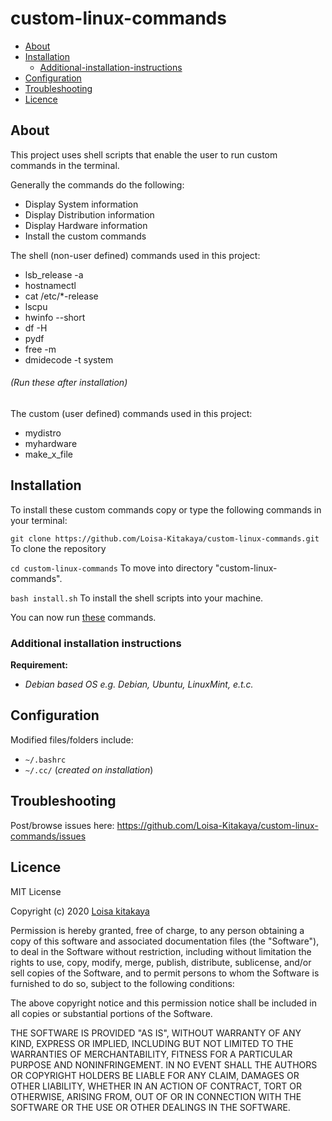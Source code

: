 # custom-linux-commands

- [About](#About)
- [Installation](#Installation)
  - [Additional-installation-instructions](#Additional-installation-instructions)
- [Configuration](#Configuration)
- [Troubleshooting](#Troubleshooting)
- [Licence](#Licence)

## About

This project uses shell scripts that enable the user to run custom commands in the terminal.

Generally the commands do the following:

- Display System information
- Display Distribution information
- Display Hardware information
- Install the custom commands

The shell (non-user defined) commands used in this project:

- lsb_release -a
- hostnamectl
- cat /etc/\*-release
- lscpu
- hwinfo --short
- df -H
- pydf
- free -m
- dmidecode -t system

###### <a name="commands">(Run these after installation)</a>

The custom (user defined) commands used in this project:

- mydistro
- myhardware
- make_x_file

## Installation

To install these custom commands copy or type the following commands in your terminal:

`git clone https://github.com/Loisa-Kitakaya/custom-linux-commands.git`
To clone the repository

`cd custom-linux-commands`
To move into directory "custom-linux-commands".

`bash install.sh`
To install the shell scripts into your machine.

You can now run [these](#commands) commands.

### Additional installation instructions

**Requirement:**

- _Debian based OS e.g. Debian, Ubuntu, LinuxMint, e.t.c._

## Configuration

Modified files/folders include:

- `~/.bashrc`
- `~/.cc/` (_created on installation_)

## Troubleshooting

Post/browse issues here: <https://github.com/Loisa-Kitakaya/custom-linux-commands/issues>

## Licence

MIT License

Copyright (c) 2020 [Loisa kitakaya](https://github.com/Loisa-Kitakaya "Github")

Permission is hereby granted, free of charge, to any person obtaining a copy
of this software and associated documentation files (the "Software"), to deal
in the Software without restriction, including without limitation the rights
to use, copy, modify, merge, publish, distribute, sublicense, and/or sell
copies of the Software, and to permit persons to whom the Software is
furnished to do so, subject to the following conditions:

The above copyright notice and this permission notice shall be included in all
copies or substantial portions of the Software.

THE SOFTWARE IS PROVIDED "AS IS", WITHOUT WARRANTY OF ANY KIND, EXPRESS OR
IMPLIED, INCLUDING BUT NOT LIMITED TO THE WARRANTIES OF MERCHANTABILITY,
FITNESS FOR A PARTICULAR PURPOSE AND NONINFRINGEMENT. IN NO EVENT SHALL THE
AUTHORS OR COPYRIGHT HOLDERS BE LIABLE FOR ANY CLAIM, DAMAGES OR OTHER
LIABILITY, WHETHER IN AN ACTION OF CONTRACT, TORT OR OTHERWISE, ARISING FROM,
OUT OF OR IN CONNECTION WITH THE SOFTWARE OR THE USE OR OTHER DEALINGS IN THE
SOFTWARE.
